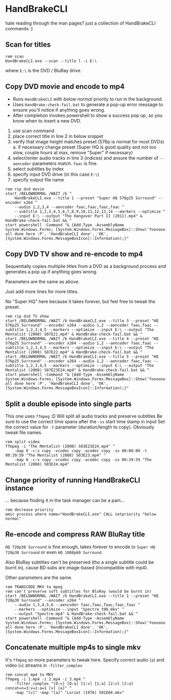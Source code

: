 # HandBrakeCLI

hate reading through the man pages?
just a collection of HandBrakeCLI commands :)

## Scan for titles

```batch
rem scan
HandBrakeCLI.exe --scan --title l -i E:\
```

where `E:\` is the DVD / BluRay drive.

## Copy DVD movie and encode to mp4

- Runs `HandBrakeCLI` with _below normal_ priority to run in the background.
- Uses `HandBrake-check-fail.bat` to generate a pop-up error message to ensure you'll notice if anything goes wrong.
- After completion invokes powershell to show a success pop up, so you know when to insert a new DVD.

1. use scan command
2. place correct title in line 2 in below snippet
3. verify that image height matches preset (576p is normal for most DVDs)
	a. if necessary change preset (Super HQ is good quality and not _too_ slow, couple hours at max, remove "Super" if necessary)
4. select/enter audio tracks in line 3 (indices) and ansure the number of `--aencoder` parameters match. `faac` is fine.
5. select subtitles by index
6. specify input DVD drive (in this case `E:\`)
7. specify output file name

```batch
rem rip dvd movie
start /BELOWNORMAL /WAIT /b ^
	HandBrakeCLI.exe --title 1 --preset "Super HQ 576p25 Surround" --encoder x264 ^
	--audio 1,2,3,4 --aencoder faac,faac,faac,faac ^
	--subtitle 1,2,3,4,5,6,7,8,9,10,11,12,13,14 --markers --optimize ^
	--input E:\ --output "The Hangover Part II (2011).mp4" & HandBrake-check-fail.bat && ^
start powershell -Command "& {Add-Type -AssemblyName System.Windows.Forms; [System.Windows.Forms.MessageBox]::Show('Yoooooo all done here :P', 'HandBrakeCLI done', 'OK', [System.Windows.Forms.MessageBoxIcon]::Information);}"
```

## Copy DVD TV show and re-encode to mp4

Sequentially copies multiplie titles from a DVD as a background process and generates a pop up if anything goes wrong.

Parameters are the same as above.

Just add more lines for more titles.

No "Super HQ" here because it takes forever, but feel free to tweak the preset.

```batch
rem rip dvd TV show
start /BELOWNORMAL /WAIT /b HandBrakeCLI.exe --title 3 --preset "HQ 576p25 Surround" --encoder x264 --audio 1,2 --aencoder faac,faac --subtitle 1,2,3,4,5 --markers --optimize --input E:\ --output "The Mentalist (2008) S07E21.mp4" & HandBrake-check-fail.bat && ^
start /BELOWNORMAL /WAIT /b HandBrakeCLI.exe --title 4 --preset "HQ 576p25 Surround" --encoder x264 --audio 1,2 --aencoder faac,faac --subtitle 1,2,3,4,5 --markers --optimize --input E:\ --output "The Mentalist (2008) S07E22.mp4" & HandBrake-check-fail.bat && ^
start /BELOWNORMAL /WAIT /b HandBrakeCLI.exe --title 5 --preset "HQ 576p25 Surround" --encoder x264 --audio 1,2 --aencoder faac,faac --subtitle 1,2,3,4,5 --markers --optimize --input E:\ --output "The Mentalist (2008) S07E23E24.mp4" & HandBrake-check-fail.bat && ^
start powershell -Command "& {Add-Type -AssemblyName System.Windows.Forms; [System.Windows.Forms.MessageBox]::Show('Yoooooo all done here :P', 'HandBrakeCLI done', 'OK', [System.Windows.Forms.MessageBoxIcon]::Information);}"
```

## Split a double episode into single parts

This one uses `ffmpeg` :D
Will split all audio tracks and preserve subtitles
Be sure to use the correct time spans after the `-ss` start time stamp in input
Set the correct value for `-t` parameter (duration/length to copy).
Obviously tweak file names.

```batch
rem split video
ffmpeg -i "The Mentalist (2008) S03E23E24.mp4" ^
	-map 0 -c:s copy -vcodec copy -acodec copy -ss 00:00:00 -t 00:39:59 "The Mentalist (2008) S03E23.mp4" ^
	-map 0 -c:s copy -vcodec copy -acodec copy -ss 00:39:59 "The Mentalist (2008) S03E24.mp4"
```

## Change priority of running HandBrakeCLI instance

... because finding it in the task manager can be a pain...

```batch
rem decrease priority
wmic process where name="HandBrakeCLI.exe" CALL setpriority "below normal"
```

## Re-encode and compress RAW BluRay title

`HQ 720p30 Surround` is fine enough, takes forever to encode to `Super HQ 720p30 Surround` or even `HQ 1080p60 Surround`.

Also BluRay subtitles can't be preserved (tho a single subtitle could be burnt in), cause BD subs are image-based (incompatible with mp4).

Other parameters are the same.

```batch
rem TRANSCODE MKV to mpeg
rem can't preserve soft subtitles for BluRay (would be burnt in)
start /BELOWNORMAL /WAIT /b HandBrakeCLI.exe --title 1 --preset "HQ 720p30 Surround" --encoder x264 ^
	--audio 1,3,4,5,6 --aencoder faac,faac,faac,faac,faac ^
	--markers --optimize --input "Spectre_t00.mkv" ^
	--output "Spectre.mp4" & HandBrake-check-fail.bat && ^
start powershell -Command "& {Add-Type -AssemblyName System.Windows.Forms; [System.Windows.Forms.MessageBox]::Show('Yoooooo all done here :P', 'HandBrakeCLI done', 'OK', [System.Windows.Forms.MessageBoxIcon]::Information);}"
```

## Concatenate multiple mp4s to single mkv

It's `ffmpeg` so more parameters to tweak here.
Specify correct audio (`a`) and video (`v`) streams in `-filter_complex`

```batch
rem concat mp4 to MKV
ffmpeg -i 1.mp4 -i 2.mp4 -i 3.mp4 ^
	-filter_complex "[0:v] [0:a] [1:v] [1:a] [2:v] [2:a] concat=n=3:v=1:a=1 [v] [a]" ^
	-map "[v]" -map "[a]" "Loriot (1976) S01E04.mkv"
```